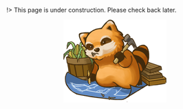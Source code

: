 !> This page is under construction. Please check back later.

<figure class="figure" align="center">
    <img src="docs/assets/img/SpiffoConstruction.png" alt="Under Construction" title="Under Construction">
</figure>